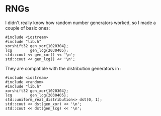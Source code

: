 RNGs
====

I didn't really know how random number generators worked, so I made a couple of basic ones:

    #include <iostream>
    #include "lib.h"
    xorshift32 gen_xor{1020304};
    lcg        gen_lcg{2030405};
    std::cout << gen_xor() << '\n';
    std::cout << gen_lcg() << '\n';

They are compatible with the distribution generators in <random>:

    #include <iostream>
    #include <random>
    #include "lib.h"
    xorshift32 gen_xor{1020304};
    lcg        gen_lcg{2030405};
    std::uniform_real_distribution<> dst(0, 1);
    std::cout << dst(gen_xor) << '\n';
    std::cout << dst(gen_lcg) << '\n';
